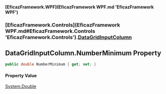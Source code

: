 #### [EficazFramework.WPF](EficazFramework WPF.md 'EficazFramework WPF')
### [EficazFramework.Controls](EficazFramework WPF.md#EficazFramework.Controls 'EficazFramework.Controls').[DataGridInputColumn](EficazFramework.Controls/DataGridInputColumn.md 'EficazFramework.Controls.DataGridInputColumn')

## DataGridInputColumn.NumberMinimum Property

```csharp
public double NumberMinimum { get; set; }
```

#### Property Value
[System.Double](https://docs.microsoft.com/en-us/dotnet/api/System.Double 'System.Double')